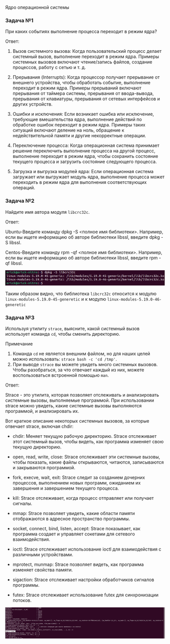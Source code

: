Ядро операционной системы


### Задача №1

При каких событиях выполнение процесса переходит в режим ядра?

Ответ:

1. Вызов системного вызова: Когда пользовательский процесс делает системный вызов, выполнение переходит в режим ядра. Примеры системных вызовов включают чтение/запись файлов, создание процессов, работу с сетью и т. д.

2. Прерывания (Interrupts): Когда процессор получает прерывание от внешнего устройства, чтобы обработать событие, выполнение переходит в режим ядра. Примеры прерываний включают прерывания от таймера системы, прерывания от ввода-вывода, прерывания от клавиатуры, прерывания от сетевых интерфейсов и других устройств.

3. Ошибки и исключения: Если возникает ошибка или исключение, требующие вмешательства ядра, выполнение действий по обработке ошибок переходит в режим ядра. Примеры таких ситуаций включают деление на ноль, обращение к недействительной памяти и другие некорректные операции.

4. Переключение процесса: Когда операционная система принимает решение переключить выполнение процесса на другой процесс, выполнение переходит в режим ядра, чтобы сохранить состояние текущего процесса и загрузить состояние следующего процесса.

5. Загрузка и выгрузка модулей ядра: Если операционная система загружает или выгружает модуль ядра, выполнение процесса может переходить в режим ядра для выполнения соответствующих операций.

### Задача №2

Найдите имя автора модуля `libcrc32c`.

Ответ:

Ubuntu-Введите команду dpkg -S <полное имя библиотеки>. Например, если вы ищете информацию об авторе библиотеки libssl, введите dpkg -S libssl.

Centos-Введите команду rpm -qf <полное имя библиотеки>. Например, если вы ищете информацию об авторе библиотеки libssl, введите rpm -qf libssl.

![](./images/dpkg.jpg)

Таким образом видно, что библиотека `libcrc32c` относится к модулю `linux-modules-5.19.0-45-generetic` и к модулю `linux-modules-5.19.0-46-generetic`

### Задача №3

Используя утилиту `strace`, выясните, какой системный вызов использует команда `cd`, чтобы сменить директорию.

Примечание

 1. Команда `cd` не является внешним файлом, но для наших целей можно использовать: `strace bash -c 'cd /tmp'`.
 2. При выводе `strace` вы можете увидеть много системных вызовов. Чтобы разобраться, за что отвечает каждый из них, можете воспользоваться встроенной помощью `man`.

Ответ:

Strace - это утилита, которая позволяет отслеживать и анализировать системные вызовы, выполняемые программой. При использовании strace можно увидеть, какие системные вызовы выполняются программой, и анализировать их.

Вот краткое описание некоторых системных вызовов, за которые отвечает strace, включая chdir:

- chdir: Меняет текущую рабочую директорию. Strace отслеживает этот системный вызов, чтобы видеть, как программа изменяет свою текущую директорию.

- open, read, write, close: Strace отслеживает эти системные вызовы, чтобы показать, какие файлы открываются, читаются, записываются и закрываются программой.

- fork, execve, wait, exit: Strace следит за созданием дочерних процессов, выполнением новых программ, ожиданием их завершения и завершением текущего процесса.

- kill: Strace отслеживает, когда процесс отправляет или получает сигналы.

- mmap: Strace позволяет увидеть, какие области памяти отображаются в адресное пространство программы.

- socket, connect, bind, listen, accept: Strace показывает, как программа создает и управляет сокетами для сетевого взаимодействия.

- ioctl: Strace отслеживает использование ioctl для взаимодействия с различными устройствами.

- mprotect, munmap: Strace позволяет видеть, как программа изменяет свойства памяти.

- sigaction: Strace отслеживает настройки обработчиков сигналов программы.

- futex: Strace отслеживает использование futex для синхронизации потоков.

![](./images/cd.jpg)